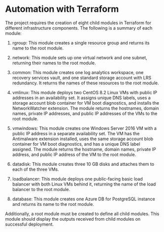 # Automation with Terraform
The project requires the creation of eight child modules in Terraform for different infrastructure components. The following is a summary of each module:
1. rgroup: This module creates a single resource group and returns its name to the root module.

2. network: This module sets up one virtual network and one subnet, returning their names to the root module.

3. common: This module creates one log analytics workspace, one recovery services vault, and one standard storage account with LRS redundancy. It returns the names of these resources to the root module.

4. vmlinux: This module deploys two CentOS 8.2 Linux VMs with public IP addresses in an availability set. It assigns unique DNS labels, uses a storage account blob container for VM boot diagnostics, and installs the NetworkWatcher extension. The module returns the hostnames, domain names, private IP addresses, and public IP addresses of the VMs to the root module.

5. vmwindows: This module creates one Windows Server 2016 VM with a public IP address in a separate availability set. The VM has the Antimalware extension installed, uses the same storage account blob container for VM boot diagnostics, and has a unique DNS label assigned. The module returns the hostname, domain names, private IP address, and public IP address of the VM to the root module.

6. datadisk: This module creates three 10 GB disks and attaches them to each of the three VMs.

7. loadbalancer: This module deploys one public-facing basic load balancer with both Linux VMs behind it, returning the name of the load balancer to the root module.

8. database: This module creates one Azure DB for PostgreSQL instance and returns its name to the root module.

Additionally, a root module must be created to define all child modules. This module should display the outputs received from child modules on successful deployment.
